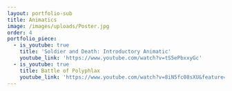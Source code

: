 ```yaml
---
layout: portfolio-sub
title: Animatics
image: /images/uploads/Poster.jpg
order: 4
portfolio_piece:
  - is_youtube: true
    title: 'Soldier and Death: Introductory Animatic'
    youtube_link: 'https://www.youtube.com/watch?v=tS5ePbxxyGc'
  - is_youtube: true
    title: Battle of Polyphlax
    youtube_link: 'https://www.youtube.com/watch?v=8iN5fc08sXU&feature=youtu.be'
---
```


